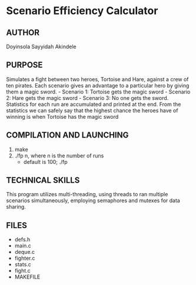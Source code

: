 # Scenario Efficiency Calculator

AUTHOR 
------
Doyinsola Sayyidah Akindele


PURPOSE
-------
Simulates a fight between two heroes, Tortoise and Hare, against a crew of ten pirates. Each scenario gives an advantage to a particular hero by giving them a magic sword.
		- Scenario 1: Tortoise gets the magic sword
		- Scenario 2: Hare gets the magic sword 
		- Scenario 3: No one gets the sword.
	Statistics for each run are accumulated and printed at the end.
	From the statistics we can safely say that the highest chance the heroes have of winning is when Tortoise has the magic sword

COMPILATION AND LAUNCHING
------------------------
1. make
2. ./fp n, where n is the number of runs
   - default is 100; ./fp


TECHNICAL SKILLS
----------------
This program utilizes multi-threading, using threads to ran multiple scenarios simultaneously, employing semaphores and mutexes for data sharing.


FILES
-------------------------------
- defs.h
- main.c
- deque.c
- fighter.c
- stats.c
- fight.c
- MAKEFILE
